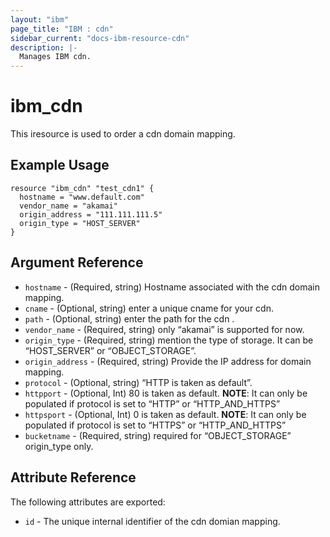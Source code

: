 ```yaml
---
layout: "ibm"
page_title: "IBM : cdn"
sidebar_current: "docs-ibm-resource-cdn"
description: |-
  Manages IBM cdn.
---
```


# ibm\_cdn

This iresource is used to order a cdn domain mapping.

## Example Usage

```hcl
resource "ibm_cdn" "test_cdn1" {
  hostname = "www.default.com"
  vendor_name = "akamai"
  origin_address = "111.111.111.5"
  origin_type = "HOST_SERVER"
}
```

## Argument Reference

* `hostname` - (Required,  string) Hostname associated with the cdn domain mapping.
* `cname` - (Optional,  string) enter a unique cname for your cdn.
* `path` - (Optional,  string) enter the path for the cdn .
* `vendor_name` - (Required,  string) only “akamai” is supported for now.
* `origin_type` - (Required,  string) mention the type of storage. It can be “HOST_SERVER” or “OBJECT_STORAGE”.
* `origin_address` - (Required,  string) Provide the IP address for domain mapping.
* `protocol` - (Optional, string) “HTTP is taken as default”.
* `httpport` - (Optional, Int) 80 is taken as default. **NOTE**: It can only be populated if protocol is set to “HTTP” or “HTTP_AND_HTTPS”
* `httpsport` - (Optional, Int) 0 is taken as default. **NOTE**: It can only be populated if protocol is set to “HTTPS” or “HTTP_AND_HTTPS”
* `bucketname` - (Required, string) required for “OBJECT_STORAGE” origin_type only.

## Attribute Reference

The following attributes are exported:

* `id` - The unique internal identifier of the cdn domian mapping.
